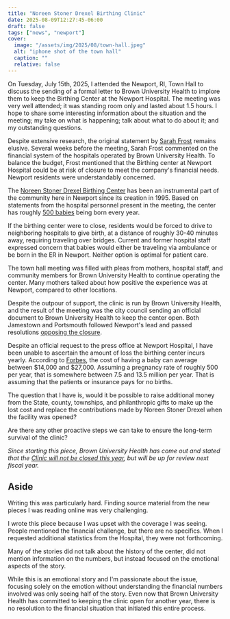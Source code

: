 ```yaml
---
title: "Noreen Stoner Drexel Birthing Clinic"
date: 2025-08-09T12:27:45-06:00
draft: false
tags: ["news", "newport"]
cover:
  image: "/assets/img/2025/08/town-hall.jpeg"
  alt: "iphone shot of the town hall"
  caption: ""
  relative: false
---
```


On Tuesday, July 15th, 2025, I attended the Newport, RI, Town Hall to discuss the sending of a formal letter to Brown University Health to implore them to keep the Birthing Center at the Newport Hospital. The meeting was very well attended; it was standing room only and lasted about 1.5 hours. I hope to share some interesting information about the situation and the meeting; my take on what is happening; talk about what to do about it; and my outstanding questions.

Despite extensive research, the original statement by [Sarah Frost](https://www.brownhealth.org/people/sarah-frost-mba) remains elusive. Several weeks before the meeting, Sarah Frost commented on the financial system of the hospitals operated by Brown University Health. To balance the budget, Frost mentioned that the Birthing center at Newport Hospital could be at risk of closure to meet the company's financial needs. Newport residents were understandably concerned.

The [Noreen Stoner Drexel Birthing Center](https://www.brownhealth.org/centers-services/noreen-stonor-drexel-birthing-center) has been an instrumental part of the community here in Newport since its creation in 1995. Based on statements from the hospital personnel present in the meeting, the center has roughly [500 babies](https://www.ripbs.org/news-culture/health/newport-hospital-birthing-center-supporters-pack-special-meeting-at-city-hall) being born every year.

If the birthing center were to close, residents would be forced to drive to neighboring hospitals to give birth, at a distance of roughly 30-40 minutes away, requiring traveling over bridges. Current and former hospital staff expressed concern that babies would either be traveling via ambulance or be born in the ER in Newport. Neither option is optimal for patient care.

The town hall meeting was filled with pleas from mothers, hospital staff, and community members for Brown University Health to continue operating the center. Many mothers talked about how positive the experience was at Newport, compared to other locations.

Despite the outpour of support, the clinic is run by Brown University Health, and the result of the meeting was the city council sending an official document to Brown University Health to keep the center open. Both Jamestown and Portsmouth followed Newport's lead and passed resolutions [opposing the closure](https://www.eastbayri.com/bristol/stories/newport-hospital-birthing-center-to-remain-open-for-now,133069).

Despite an official request to the press office at Newport Hospital, I have been unable to ascertain the amount of loss the birthing center incurs yearly. According to [Forbes](https://www.forbes.com/advisor/health-insurance/how-much-does-it-cost-to-have-a-baby/), the cost of having a baby can average between $14,000 and $27,000. Assuming a pregnancy rate of roughly 500 per year, that is somewhere between 7.5 and 13.5 million per year. That is assuming that the patients or insurance pays for no births.

The question that I have is, would it be possible to raise additional money from the State, county, townships, and philanthropic gifts to make up the lost cost and replace the contributions made by Noreen Stoner Drexel when the facility was opened?

Are there any other proactive steps we can take to ensure the long-term survival of the clinic?

_Since starting this piece, Brown University Health has come out and stated that the [Clinic will not be closed this year](https://www.yahoo.com/news/articles/brown-university-health-commits-keeping-210338324.html), but will be up for review next fiscal year._

## Aside

Writing this was particularly hard. Finding source material from the new pieces I was reading online was very challenging.

I wrote this piece because I was upset with the coverage I was seeing. People mentioned the financial challenge, but there are no specifics. When I requested additional statistics from the Hospital, they were not forthcoming.

Many of the stories did not talk about the history of the center, did not mention information on the numbers, but instead focused on the emotional aspects of the story.

While this is an emotional story and I'm passionate about the issue, focusing solely on the emotion without understanding the financial numbers involved was only seeing half of the story. Even now that Brown University Health has committed to keeping the clinic open for another year, there is no resolution to the financial situation that initiated this entire process.

